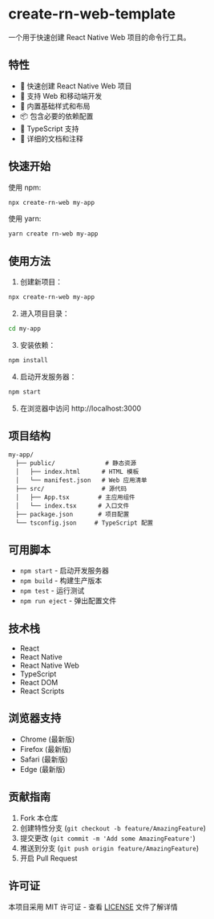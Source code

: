 # create-rn-web-template

一个用于快速创建 React Native Web 项目的命令行工具。

## 特性

- 🚀 快速创建 React Native Web 项目
- 📱 支持 Web 和移动端开发
- 🎨 内置基础样式和布局
- 📦 包含必要的依赖配置
- 🔧 TypeScript 支持
- 📝 详细的文档和注释

## 快速开始

使用 npm:

```bash
npx create-rn-web my-app
```

使用 yarn:

```bash
yarn create rn-web my-app
```

## 使用方法

1. 创建新项目：

```bash
npx create-rn-web my-app
```

2. 进入项目目录：

```bash
cd my-app
```

3. 安装依赖：

```bash
npm install
```

4. 启动开发服务器：

```bash
npm start
```

5. 在浏览器中访问 http://localhost:3000

## 项目结构

```
my-app/
  ├── public/              # 静态资源
  │   ├── index.html      # HTML 模板
  │   └── manifest.json   # Web 应用清单
  ├── src/                # 源代码
  │   ├── App.tsx        # 主应用组件
  │   └── index.tsx      # 入口文件
  ├── package.json       # 项目配置
  └── tsconfig.json     # TypeScript 配置
```

## 可用脚本

- `npm start` - 启动开发服务器
- `npm build` - 构建生产版本
- `npm test` - 运行测试
- `npm run eject` - 弹出配置文件

## 技术栈

- React
- React Native
- React Native Web
- TypeScript
- React DOM
- React Scripts

## 浏览器支持

- Chrome (最新版)
- Firefox (最新版)
- Safari (最新版)
- Edge (最新版)

## 贡献指南

1. Fork 本仓库
2. 创建特性分支 (`git checkout -b feature/AmazingFeature`)
3. 提交更改 (`git commit -m 'Add some AmazingFeature'`)
4. 推送到分支 (`git push origin feature/AmazingFeature`)
5. 开启 Pull Request

## 许可证

本项目采用 MIT 许可证 - 查看 [LICENSE](LICENSE) 文件了解详情 
